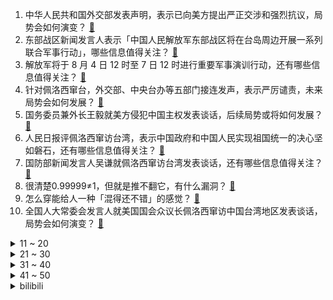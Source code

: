 1. 中华人民共和国外交部发表声明，表示已向美方提出严正交涉和强烈抗议，局势会如何演变？ [:link:](https://www.zhihu.com/question/546646500)
2. 东部战区新闻发言人表示「中国人民解放军东部战区将在台岛周边开展一系列联合军事行动」，哪些信息值得关注？ [:link:](https://www.zhihu.com/question/546650614)
3. 解放军将于 8 月 4 日 12 时至 7 日 12 时进行重要军事演训行动，还有哪些信息值得关注？ [:link:](https://www.zhihu.com/question/546647347)
4. 针对佩洛西窜台，外交部、中央台办等五部门接连发声，表示严厉谴责，未来局势会如何发展？ [:link:](https://www.zhihu.com/question/546655846)
5. 国务委员兼外长王毅就美方侵犯中国主权发表谈话，后续局势或将如何发展？ [:link:](https://www.zhihu.com/question/546683896)
6. 人民日报评佩洛西窜访台湾，表示中国政府和中国人民实现祖国统一的决心坚如磐石，还有哪些信息值得关注？ [:link:](https://www.zhihu.com/question/546683305)
7. 国防部新闻发言人吴谦就佩洛西窜访台湾发表谈话，还有哪些信息值得关注？ [:link:](https://www.zhihu.com/question/546650263)
8. 很清楚0.99999≠1，但就是推不翻它，有什么漏洞？ [:link:](https://www.zhihu.com/question/339712658)
9. 怎么穿能给人一种「混得还不错」的感觉？ [:link:](https://www.zhihu.com/question/532089846)
10. 全国人大常委会发言人就美国国会众议长佩洛西窜访中国台湾地区发表谈话，局势会如何演变？ [:link:](https://www.zhihu.com/question/546647467)
<details>
<summary>11 ~ 20</summary>

11. 外交部称「绝不为任何形式的『台独』势力留下任何空间」，表明了怎样的态度？ [:link:](https://www.zhihu.com/question/546590728)
12. 外交部回应「中方对美反制将是何规模」，称「美方必将为其损害中国主权安全利益付出代价」，局势会如何演变？ [:link:](https://www.zhihu.com/question/546587242)
13. 诈骗集团花 2 亿做广告骗取近 5 亿 ，这些广告是如何流向市场的？哪些主体可能需要担责？ [:link:](https://www.zhihu.com/question/546358630)
14. 作为软件工程专业或者计算机科学与技术专业毕业的学生，让你大学四年重头再来，你会如何安排你的大学四年？ [:link:](https://www.zhihu.com/question/426053091)
15. 唐山警方通报「一男子驾车撞倒碾压女友致其死亡，现已被抓获」，其或将承担哪些法律责任？ [:link:](https://www.zhihu.com/question/546597826)
16. 亲戚家4个孩子，给你家1个孩子包红包600元，你给亲戚家孩子包多少红包？ [:link:](https://www.zhihu.com/question/512795097)
17. 如何看待杭州市一外卖小哥在等单时被老板娘用共享单车团团围住? [:link:](https://www.zhihu.com/question/546050501)
18. 为什么沈腾新电影《独行月球》的评价两极分化严重？ [:link:](https://www.zhihu.com/question/545913134)
19. MPV最近很火，35万能不能买到一台很好的MPV？ [:link:](https://www.zhihu.com/question/545612064)
20. 香港 MIRROR 演唱会事故伤者或颈部以下瘫痪，舞者的一生将怎么办？ [:link:](https://www.zhihu.com/question/546005484)
</details>
<details>
<summary>21 ~ 30</summary>

21. 买油烟机应该怎么选？应该关注什么？ [:link:](https://www.zhihu.com/question/546242841)
22. 女孩子，从前景来说，经济学、金融学、会计学、财政学、法学，这五个专业本科选择哪个最好？ [:link:](https://www.zhihu.com/question/350641692)
23. 泡面除了直接煮，还有什么神仙吃法？ [:link:](https://www.zhihu.com/question/523239962)
24. 诸葛亮和岳飞终其一生为理想奋斗但最终却落得了凄惨的下场，他们这种没有顺从天意的努力有意义吗？ [:link:](https://www.zhihu.com/question/546288785)
25. 如果唐僧从《王者荣耀》中重新选择三个徒弟西天取经，怎样的组合会比原来战斗力更强？ [:link:](https://www.zhihu.com/question/545952631)
26. 既然水的导热性不好，为什么高配机箱都使用水冷而非液态金属冷却？ [:link:](https://www.zhihu.com/question/545742566)
27. 浪潮集团员工突发「呼吸性碱中毒」，公司回应称已恢复正常，如何看待此类事件？可能是哪些原因导致？ [:link:](https://www.zhihu.com/question/546380598)
28. 如何看连续熬夜加班猝死女孩遗体已火化？加班猝死因何而频发？你怎么看？ [:link:](https://www.zhihu.com/question/545763478)
29. excel数据透视表怎么做? [:link:](https://www.zhihu.com/question/406123411)
30. 青岛 2 名游客被海浪卷入海中，现场已有救援人员搜救，具体情况如何？在海边有哪些安全问题需要注意？ [:link:](https://www.zhihu.com/question/546355055)
</details>
<details>
<summary>31 ~ 40</summary>

31. 有哪几个特征，说明你已达到很高的智慧境界？ [:link:](https://www.zhihu.com/question/507182584)
32. 2026 世界杯亚洲区参赛名额将增加至 8.5 个，国足出线的难度有多大？ [:link:](https://www.zhihu.com/question/546375414)
33. 敏感时刻，白宫官员重申美政府支持「一中政策」，「我们不支持台独」，如何评价这一表述？ [:link:](https://www.zhihu.com/question/546528914)
34. 网红烹食「大白鲨」来自福建沿海，相关人员已被警方控制，将承担哪些法律责任？如何加强网购平台交易监管 ？ [:link:](https://www.zhihu.com/question/546366275)
35. 《独行月球》票房破十亿后，马丽成为中国影史票房最高女影人，马丽算是目前内地最具票房号召力的女演员了吗？ [:link:](https://www.zhihu.com/question/546355696)
36. 鸿蒙 3 图片智能打码功能疑似抄袭，开发者回应「谁能想到 DAMA 成鸿蒙核心功能了」，这算抄袭吗？ [:link:](https://www.zhihu.com/question/545984592)
37. 扬州大学回应教师工作 5 年月薪 370 元，称正协调处理。还有哪些信息值得关注？ [:link:](https://www.zhihu.com/question/546421702)
38. 能量的本质是什么? [:link:](https://www.zhihu.com/question/20730088)
39. 生活中有哪些智能小家电，让你买过后觉得非常值，幸福感超强？ [:link:](https://www.zhihu.com/question/498185670)
40. 在学校独来独往是不是很丢脸？ [:link:](https://www.zhihu.com/question/546112392)
</details>
<details>
<summary>41 ~ 50</summary>

41. 如何看待 A 股 8 月 2 日大跌？ [:link:](https://www.zhihu.com/question/546507040)
42. 如何评价第二届2034杯小学生足球大会？ [:link:](https://www.zhihu.com/question/545365773)
43. 带饭的上班族都是什么时候准备便当？哪些菜做起来比较方便？ [:link:](https://www.zhihu.com/question/472155676)
44. 为什么考研提前联系导师变成了普遍现象? [:link:](https://www.zhihu.com/question/542958764)
45. 台媒称佩洛西所乘 C-40C 运输机于马来西亚起飞，已抵达台湾，情况如何？ [:link:](https://www.zhihu.com/question/546592177)
46. 欧洲女足的节奏已经是中国女足的 1.5 倍速，欧洲女足发展迅速的原因是什么？ [:link:](https://www.zhihu.com/question/546498676)
47. 运维岗真有人用Python脚本运维吗？ [:link:](https://www.zhihu.com/question/399160308)
48. 上了重点高中之后我该不该努力维持一段表面没有问题的友谊？ [:link:](https://www.zhihu.com/question/546095306)
49. 你们在旅游的时候发生过哪些开心或者不开心的事情？ [:link:](https://www.zhihu.com/question/358934847)
50. 2022年，你怎么看待合肥的房价？ [:link:](https://www.zhihu.com/question/511534248)
</details><details>
<summary>bilibili</summary>

1. 统帅嘱托 [:link:](//www.bilibili.com/video/BV1GG4y1v73h)
2. 我一定会救你出去的！ [:link:](//www.bilibili.com/video/BV1Zr4y1V7L5)
3. 习主席的牵挂 [:link:](//www.bilibili.com/video/BV1wB4y187vU)
4. 【猛男版】小城夏天丨来看看我们生活的小城吧！ [:link:](//www.bilibili.com/video/BV1pW4y1y7AJ)
5. 【时代少年团】《哭泣的游戏》个人角色短片之《沉默怪兽》 [:link:](//www.bilibili.com/video/BV1oG4y1e7Em)
6. 忆往昔，一张戏台百家酬 [:link:](//www.bilibili.com/video/BV1ot4y1G73b)
7. 1块钱挑战！我跑遍杭州甚至买不到一瓶水！ [:link:](//www.bilibili.com/video/BV1pT411j7gW)
8. 一生要强的男人 [:link:](//www.bilibili.com/video/BV1EB4y1C7iT)
9. 眼镜店是真的是网上说的那么暴利吗？我接手一周告诉你！ [:link:](//www.bilibili.com/video/BV1XV4y1j71W)
10. 耗时两年，只为这一刻的绽放！史诗级的同人！同人游戏《植物大战僵尸：冒险时光2》正式宣传片 [:link:](//www.bilibili.com/video/BV1Jg41117Tm)
<details>
<summary>11 ~ 20</summary>

11. 我玩MC玩破防了…… [:link:](//www.bilibili.com/video/BV1ad4y1D7k5)
12. 郭站长首次尝鲜“假背景”！ [:link:](//www.bilibili.com/video/BV1Zt4y1V7CE)
13. 所以，爱会消失，对吧？ [:link:](//www.bilibili.com/video/BV1gN4y1j7YX)
14. 3个锥桶雨天上演狗血剧，它们的运动为何有规律？揭秘锥桶的三体运动 [:link:](//www.bilibili.com/video/BV1VG411h7eF)
15. 羞耻是真羞耻，快乐也是真快乐 [:link:](//www.bilibili.com/video/BV1WW4y117Jw)
16. 手感顺滑 [:link:](//www.bilibili.com/video/BV15t4y1V7Ks)
17. 老兵仿妆❗用最诚挚的心，献上永不凋谢的敬意！ [:link:](//www.bilibili.com/video/BV1fU4y1v74M)
18. 这只猫让我笑了两分二十七秒！ [:link:](//www.bilibili.com/video/BV1iW4y1y7ko)
19. 无 伤 速 创 西 天 [:link:](//www.bilibili.com/video/BV1zW4y1y7NG)
20. 请告诉他们，百年后的中国，海晏河清 [:link:](//www.bilibili.com/video/BV1kG411h7yi)
</details>
<details>
<summary>21 ~ 30</summary>

21. 是本人！ [:link:](//www.bilibili.com/video/BV18g41117HB)
22. 看完7月新番，我直接扭成双螺旋！【泛式】 [:link:](//www.bilibili.com/video/BV1JB4y1C7ZB)
23. 《原神》EP - 硝彩盛放之光 [:link:](//www.bilibili.com/video/BV1Zd4y1K76h)
24. 今年是退伍的第八个年头了，祝所有现役和退役的兄弟们，八一节快乐 [:link:](//www.bilibili.com/video/BV1BB4y1r7oM)
25. 去蜡像馆的人拍视频有多拼命 [:link:](//www.bilibili.com/video/BV1oa411M7Yz)
26. 还是一如既往的热闹，满满都都是爱。 [:link:](//www.bilibili.com/video/BV1wV4y1j7c8)
27. 趵突泉本泉，给大家介绍趵突泉。 [:link:](//www.bilibili.com/video/BV1dt4y1V7u6)
28. 新华社受权公告 [:link:](//www.bilibili.com/video/BV1Sd4y1U7Nw)
29. 借 位 比 心 [:link:](//www.bilibili.com/video/BV1qW4y1y7DL)
30. 7龙神全部上场，爆肝16天4114场！ [:link:](//www.bilibili.com/video/BV15G411h7ew)
</details>
<details>
<summary>31 ~ 40</summary>

31. 我又又又又又在网上买了一些沙雕玩具 [:link:](//www.bilibili.com/video/BV15a411S7Gp)
32. 为了这个视频，我老公帮我找了个世界健体冠军 [:link:](//www.bilibili.com/video/BV1na411N7SB)
33. 眼前一黑，少壮伤悲 [:link:](//www.bilibili.com/video/BV1BN4y1L74T)
34. 连环整蛊！偷偷把女友的床换成游泳池？她直接掉进去了！ [:link:](//www.bilibili.com/video/BV1RG4y1e7Am)
35. 自制战斗机式的打水仗摩托车 [:link:](//www.bilibili.com/video/BV1cG4y1q7iY)
36. 这也敢播啊？！！ [:link:](//www.bilibili.com/video/BV1eB4y1b78n)
37. 嘘 [:link:](//www.bilibili.com/video/BV1DU4y1v7TH)
38. 某虚拟主包刚成精时跳舞视频疑似流出 [:link:](//www.bilibili.com/video/BV17V4y1E71E)
39. 秘密基地又挖出新空间啦，带你们看看里面又更新了啥？ [:link:](//www.bilibili.com/video/BV1MG4y1q7V9)
40. 好简单做蚵仔煎，听说吃完就能在转角遇到爱 [:link:](//www.bilibili.com/video/BV1JU4y1v7z5)
</details>
<details>
<summary>41 ~ 50</summary>

41. 还 有 谁 ？ [:link:](//www.bilibili.com/video/BV1Za411T7sD)
42. 视频不能P，所以是真的 [:link:](//www.bilibili.com/video/BV1Bg411C7VP)
43. 看似乱作一团，实则毫无规律 [:link:](//www.bilibili.com/video/BV15r4y1j7rA)
44. 终于知道汤姆猫，为什么当舔狗了 [:link:](//www.bilibili.com/video/BV1HT411j7RH)
45. ⚡️童年DNA都裂开了⚡️你这小羊，太假了⚡️ [:link:](//www.bilibili.com/video/BV1BS4y1t7np)
46. 精彩！八一南昌起义纪念塔AR灯光秀，致敬伟大的人民军队！ [:link:](//www.bilibili.com/video/BV1ma411N7p9)
47. 高智商自救 [:link:](//www.bilibili.com/video/BV1AF411A7UH)
48. 这还能是.....植物大战僵尸！？代码自制戴夫的晚年生活！ [:link:](//www.bilibili.com/video/BV1uY4y1P79z)
49. life gose on [:link:](//www.bilibili.com/video/BV1ZV4y1L7Ge)
50. 一口气看完电锯人1-97集 [:link:](//www.bilibili.com/video/BV1hT41177gV)
</details>
<details>
<summary>51 ~ 60</summary>

51. 《斗帝主2》魔 鸡 转 生 [:link:](//www.bilibili.com/video/BV1Ve4y1X7TY)
52. 【野生人类观察】能认识这些睿智朋友，真是我的福气 [:link:](//www.bilibili.com/video/BV1AT41177Wp)
53. 妈妈！别喂我了！！！ [:link:](//www.bilibili.com/video/BV1MG4y1q724)
54. 7月27日 [:link:](//www.bilibili.com/video/BV1uB4y1b7h6)
55. 为了证明这是真背景，我把蜜蜂大哥请来了！ [:link:](//www.bilibili.com/video/BV1dt4y1V7jF)
56. 金轮电影宇宙 [:link:](//www.bilibili.com/video/BV1Fg411275z)
57. 各地文旅局都疯狂卷起来了。 [:link:](//www.bilibili.com/video/BV17U4y1v7jp)
58. 草包包子铺  厨子探店¥151.5 [:link:](//www.bilibili.com/video/BV1pB4y1C7d3)
59. 我们的表现一定很优秀，老板快乐的心情难以言表。 [:link:](//www.bilibili.com/video/BV1xS4y1x7aE)
60. 品尝泰国火车夜市西施的西瓜汁 [:link:](//www.bilibili.com/video/BV1Rg41117Pe)
</details>
<details>
<summary>61 ~ 70</summary>

61. 我生孩子都生不出这么像的 [:link:](//www.bilibili.com/video/BV1jg41117jY)
62. 【古人穿衣・宋】还原1000年前的平民生活 [:link:](//www.bilibili.com/video/BV1RB4y1t7tx)
63. 绝了真的好会跳！Kep1er沈小婷国标舞 偶运会饭拍 [:link:](//www.bilibili.com/video/BV1ag411C7ST)
64. 我终于理解19岁的他会有那么多女生富婆追求了…… [:link:](//www.bilibili.com/video/BV15r4y1j7Sy)
65. 完了，我三年前的视频成万恶之源了 [:link:](//www.bilibili.com/video/BV1cV4y1j7PG)
66. 火柴人 VS 我的世界系列第二十九集 音符世界（Note Block Universe） [:link:](//www.bilibili.com/video/BV1sB4y1C72v)
67. 伴娘遭4名伴郎调戏，哥哥反击致2死2伤，要坐牢吗？【侯朝辉律师】 [:link:](//www.bilibili.com/video/BV1MB4y1b7gW)
68. 一男子扔垃圾反将自己“扔”了 [:link:](//www.bilibili.com/video/BV14V4y1E7Be)
69. 疯狂且鲁莽，一款死亡后会“自毁”的电子游戏 [:link:](//www.bilibili.com/video/BV1QN4y1L7yn)
70. 聋哑人是怎么做到定时起床的？但到最后你知道了吗？ [:link:](//www.bilibili.com/video/BV1fF411w76u)
</details>
<details>
<summary>71 ~ 80</summary>

71. 【小魔】为什么中国人爱用筷子，外国人爱用刀叉？ [:link:](//www.bilibili.com/video/BV1ZB4y1t7tx)
72. 【原神】宵宫新皮肤！超美原创浴衣——「夏日花火」 [:link:](//www.bilibili.com/video/BV1JF411A7tH)
73. 不远万里来到新疆吃手抓饭，没想到老板竟然是我的粉丝【第二集】 [:link:](//www.bilibili.com/video/BV1jG411h7TC)
74. “ 冰  块  刺  客 4.0 ” [:link:](//www.bilibili.com/video/BV1aY4y1P7ZV)
75. 现实中女生的真实想法… [:link:](//www.bilibili.com/video/BV1kt4y1V7CS)
76. 我和这破厕所，今天只能活一个！ [:link:](//www.bilibili.com/video/BV1Ma411S7Ln)
77. 历时两个月！重制等身八重神子 [:link:](//www.bilibili.com/video/BV1CT411j79N)
78. 软乎乎的小脚好可爱啊🥰 [:link:](//www.bilibili.com/video/BV1ZB4y1t7a5)
79. 有些事情不是你想的那么简单的，但也没有你想的那么难！ [:link:](//www.bilibili.com/video/BV1VU4y1v7p2)
80. 男生玩游戏，为什么都喜欢选女角色？【有问题】 [:link:](//www.bilibili.com/video/BV1KU4y1v7Vy)
</details>
<details>
<summary>81 ~ 90</summary>

81. 外卖销量第一的健身餐有多脏？ [:link:](//www.bilibili.com/video/BV1Aa411f77H)
82. 被好家人逮住合影了.... [:link:](//www.bilibili.com/video/BV1aB4y1b7yR)
83. 看，这是苗王的小女儿么… [:link:](//www.bilibili.com/video/BV1xY4y1P7q8)
84. 帅小伙馋东北菜好久，这两天把想吃的都吃了！ [:link:](//www.bilibili.com/video/BV1SG41187LJ)
85. 一道绝对简单的美味《可乐鸡翅》，答应我一定学会它！ [:link:](//www.bilibili.com/video/BV18U4y1v7oh)
86. 旅游两年的老婆终于回来了... [:link:](//www.bilibili.com/video/BV1mY4y1P7uG)
87. 霸气的英歌舞变装秀，中华战舞太燃了！ [:link:](//www.bilibili.com/video/BV1Kt4y1V7wi)
88. 《意气风发》困苦当前，自有才华开路 [:link:](//www.bilibili.com/video/BV1vN4y177CM)
89. 【花小烙】曾与恐龙同行的扬子鳄，究竟是怎样的一种动物？ [:link:](//www.bilibili.com/video/BV1pV4y1j7Mi)
90. 不让荧妹睡觉的一斗 [:link:](//www.bilibili.com/video/BV1tG411h7Fr)
</details>
<details>
<summary>91 ~ 100</summary>

91. 而且她还不懂俄语啊！很扯但却是真的 [:link:](//www.bilibili.com/video/BV1KB4y1h7Xf)
92. 摄 像 头 安 我 家 了 是 吧 ！？ [:link:](//www.bilibili.com/video/BV1WB4y1b7EG)
93. 机械外骨骼，会不会是未来战争的利器？【司徒之脑洞】 [:link:](//www.bilibili.com/video/BV1rW4y1y7Uf)
94. “雪崩时，没有一片雪花是无辜的” [:link:](//www.bilibili.com/video/BV1fG411h7t4)
95. 🐓鸡你太美，但是猫咪版🐓 [:link:](//www.bilibili.com/video/BV1tW4y1y7db)
96. 潇洒不是摆烂，那是我自信的状态 [:link:](//www.bilibili.com/video/BV1UW4y1y7QE)
97. 屠龙勇士世界纪录：0.0秒瞬杀大龙！无数次尝试换来的肌肉记忆！！ [:link:](//www.bilibili.com/video/BV18a411T7zG)
98. 【NTNT02】某男子一兴奋当场生出三个女儿 [:link:](//www.bilibili.com/video/BV1PB4y187dT)
99. 玩游戏真的需要专业电竞手机么？我采访了30个路人，把问题抛给了产品经理｜iQOO总部采访宋紫薇 [:link:](//www.bilibili.com/video/BV1Aa411f7fx)
100. 又心疼又敬佩！这就是我们的中国军人！ [:link:](//www.bilibili.com/video/BV1GF411A7ry)
</details></details>